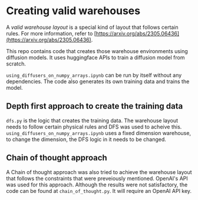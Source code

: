 # Creating valid warehouses

A _valid warehouse layout_ is a special kind of layout that follows certain rules. For more information, refer to [https://arxiv.org/abs/2305.06436](https://arxiv.org/abs/2305.06436). 

This repo contains code that creates those warehouse environments using diffusion models. It uses huggingface APIs to train a diffusion model from scratch. 

```using_diffusers_on_numpy_arrays.ipynb``` can be run by itself without any dependencies. The code also generates its own training data and trains the model.

## Depth first approach to create the training data

```dfs.py``` is the logic that creates the training data. The warehouse layout needs to follow certain physical rules and DFS was used to acheive this. ```using_diffusers_on_numpy_arrays.ipynb``` uses a fixed dimension warehouse, to change the dimension, the DFS logic in it needs to be changed.

## Chain of thought approach

A Chain of thought approach was also tried to achieve the warehouse layout that follows the constraints that were preveiously mentioned. OpenAI's API was used for this approach. Although the results were not satisfactory, the code can be found at ```chain_of_thought.py```. It will require an OpenAI API key.

